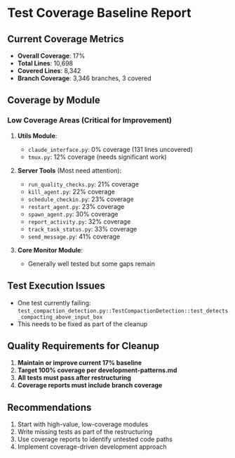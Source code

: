 # Test Coverage Baseline Report

## Current Coverage Metrics
- **Overall Coverage**: 17%
- **Total Lines**: 10,698
- **Covered Lines**: 8,342
- **Branch Coverage**: 3,346 branches, 3 covered

## Coverage by Module

### Low Coverage Areas (Critical for Improvement)
1. **Utils Module**:
   - `claude_interface.py`: 0% coverage (131 lines uncovered)
   - `tmux.py`: 12% coverage (needs significant work)

2. **Server Tools** (Most need attention):
   - `run_quality_checks.py`: 21% coverage
   - `kill_agent.py`: 22% coverage
   - `schedule_checkin.py`: 23% coverage
   - `restart_agent.py`: 23% coverage
   - `spawn_agent.py`: 30% coverage
   - `report_activity.py`: 32% coverage
   - `track_task_status.py`: 33% coverage
   - `send_message.py`: 41% coverage

3. **Core Monitor Module**:
   - Generally well tested but some gaps remain

## Test Execution Issues
- One test currently failing: `test_compaction_detection.py::TestCompactionDetection::test_detects_compacting_above_input_box`
- This needs to be fixed as part of the cleanup

## Quality Requirements for Cleanup
1. **Maintain or improve current 17% baseline**
2. **Target 100% coverage per development-patterns.md**
3. **All tests must pass after restructuring**
4. **Coverage reports must include branch coverage**

## Recommendations
1. Start with high-value, low-coverage modules
2. Write missing tests as part of the restructuring
3. Use coverage reports to identify untested code paths
4. Implement coverage-driven development approach
